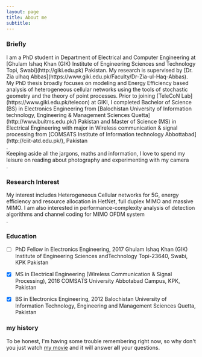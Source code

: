 ```yaml
---
layout: page
title: About me
subtitle: 
---
```


### Briefly
<div class=text-justify>I am a PhD student in Department of Electrical and Computer Engineering at [Ghulam Ishaq Khan (GIK) Institute of Engineering Sciences snd Technology Topi, Swabi](http://giki.edu.pk) Pakistan. My research is supervised by  [Dr. Zia ulhaq Abbas](https://www.giki.edu.pk/Faculty/Dr-Zia-ul-Haq-Abbas). My PhD thesis broadly focuses on modeling and Energy Efficiency based analysis of heterogeneous cellular networks using the tools of stochastic geometry and the theory of point processes. Prior to joining [TeleCoN Lab](https://www.giki.edu.pk/telecon) at GIKI, I completed Bachelor of Science (BS) in Electronics Engineering from [Balochistan University of Information technology, Engineering & Management Sciences Quetta](http://www.buitms.edu.pk/) Pakistan and Master of Science (MS) in Electrical Engineering with major in Wireless communication & signal processing from [COMSATS Institute of Information technology Abbottabad](http://ciit-atd.edu.pk/), Pakistan</div>.


<div class=text-justify>Keeping aside all the jargons, maths and information, I love to spend my leisure on reading about photography and experimenting with my camera</div>.


### Research Interest

<div class=text-justify>My interest includes Heterogeneous Cellular networks for 5G, energy efficiency and resource allocation in HetNet, full duplex MIMO and massive MIMO. I am also interested in performance-complexity analysis of detection algorithms and channel coding for MIMO OFDM system</div>.


### Education

- [ ] PhD Fellow in Electronics Engineering, 2017
      Ghulam Ishaq Khan (GIK) Institute of Engineering Sciences andTechnology Topi-23640, Swabi, KPK Pakistan
- [x] MS in Electrical Engineering (Wireless Communication & Signal Processing), 2016
      COMSATS University Abbotabad Campus, KPK, Pakistan
- [x] BS in Electronics Engineering, 2012
      Balochistan University of Information Technology, Engineering and Management Sciences Quetta, Pakistan


### my history

To be honest, I'm having some trouble remembering right now, so why don't you just watch [my movie](http://en.wikipedia.org/wiki/The_Princess_Bride_%28film%29) and it will answer **all** your questions.
